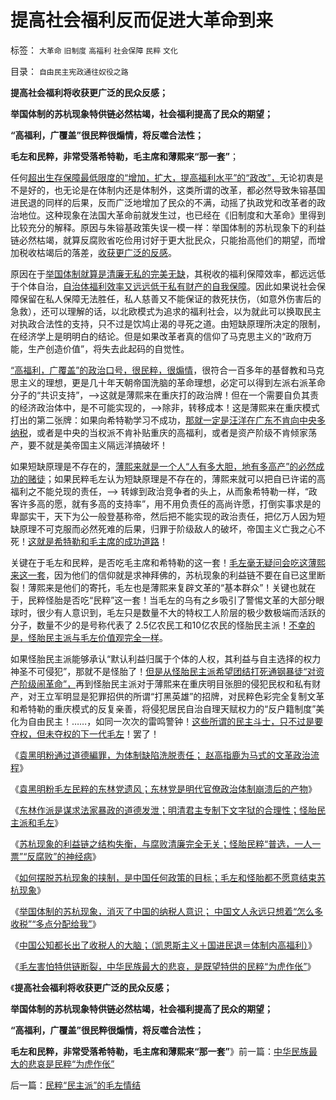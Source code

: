 # 提高社会福利反而促进大革命到来

标签： `大革命` `旧制度` `高福利` `社会保障` `民粹` `文化` 

目录： `自由民主宪政通往奴役之路`

**提高社会福利将收获更广泛的民众反感；**

**举国体制的苏杭现象特供链必然枯竭，社会福利提高了民众的期望；**

**“高福利，广覆盖”很民粹很煽情，将反噬合法性；**

**毛左和民粹，非常受落希特勒，毛主席和薄熙来“那一套”**；

任何[超出生存保障最低限度的“增加，扩大，提高福利水平”的“政改”，](../../../2009/2/26/社会保障有三个原则一种义务.md)无论初衷是不是好的，也无论是在体制内还是体制外，这类所谓的改革，都必然导致朱镕基国进民退的同样的后果，反而广泛地增加了民众的不满，动摇了执政党和改革者的政治地位。这种现象在法国大革命前就发生过，也已经在《旧制度和大革命》里得到比较充分的解释。原因与朱镕基政策失误一模一样：举国体制的苏杭现象下的利益链必然枯竭，就算反腐败省吃俭用讨好于更大批民众，只能抬高他们的期望，而增加税收枯竭后的落差，[收获更广泛的反感](../../../2009/8/29/利益期望决定社会立场行为.md)。

原因在于[举国体制就算是清廉无私的完美无缺](../../../2009/12/27/国家主义举国体制的低效率和根源.md)，其税收的福利保障效率，都远远低于个体自治，[自治体福利效率又远远低于私有财产的自我保障](../../../2012/1/26/加税“完善保障”不如直接减税，和“强制分红”的恶毒.md)。因此如果说社会保障保留在私人保障无法胜任，私人慈善又不能保证的救死扶伤，（如意外伤害后的急救），还可以理解的话，以北欧模式为追求的福利社会，以为就此可以换取民主对执政合法性的支持，只不过是饮鸠止渴的寻死之道。由短缺原理所决定的限制，在经济学上是明明白的结论。但是如果改革者真的信仰了马克思主义的“政府万能，生产创造价值”，将失去此起码的自觉性。

[“高福利，广覆盖”的政治口号，很民粹，很煽情](../../../2011/6/28/北欧模式不是经济学命题.md)，很符合一百多年的基督教和马克思主义的理想，更是几十年天朝帝国洗脑的革命理想，必定可以得到左派右派革命分子的“共识支持”，——>这就是薄熙来在重庆打的政治牌！但在一个需要自负其责的经济政治体中，是不可能实现的，——>除非，转移成本！这是薄熙来在重庆模式打出的第二张牌：如果向希特勒学习不成功，[那就一定是汪洋在广东不肯向中央多纳税](../../../2012/12/17/反思薄熙来和希特勒的成功之路，理解国民主权原理.md)，或者是中央的当权派不肯补贴重庆的高福利，或者是资产阶级不肯倾家荡产，要不就是美帝国主义隔远洋搞破坏！

如果短缺原理是不存在的，[薄熙来就是一个人“人有多大胆，地有多高产”的必然成功的赌徒](../../../2012/12/17/《大革命和旧制度》值得深读,资本主义不是夺权的主义.md)；如果民粹毛左认为短缺原理是不存在的，薄熙来就可以把自已许诺的高福利之不能兑现的责任，——>
转嫁到政治竞争者的头上，从而象希特勒一样，“政客许多高的愿，就有多高的支持率”，用不用负责任的高尚许愿，打倒实事求是的卑鄙实干，天下为公一般登基称帝，然后把不能实现的政治责任，把亿万人因为短缺原理不可克服而必然死难的后果，归罪于阶级敌人的破坏，帝国主义亡我之心不死！[这就是希特勒和毛主席的成功道路](../../../2012/12/18/“全国普选，一人一票”必定不合法.md)！

关键在于毛左和民粹，是否吃毛主席和希特勒的这一套！[毛左毫无疑问会吃这薄熙来这一套](../../../2012/12/19/假设食品安全竭斯底里中大选（汪洋&nbsp;vs&nbsp;薄熙来），民粹必胜！.md)，因为他们的信仰就是求神拜佛的，苏杭现象的利益链不要在自已这里断裂！薄熙来是他们的寄托，毛左也是薄熙来复辟文革的“基本群众”！关键也就在于，民粹怪胎是否吃“民粹”这一套！当毛左的乌有之乡吸引了警惕文革的大部分眼球时，很少有人意识到，毛左只是数量不大的特权工人阶层的极少数极端而活跃的分子，数量不少的是号称代表了
2.5亿农民工和10亿农民的怪胎民主派！[不幸的是，怪胎民主派与毛左价值观完全一样](../../../2013/1/18/不存在可供再分配的财富，只有赤贫的既得利益者.md)。

如果怪胎民主派能够承认“默认利益归属于个体的人权，其利益与自主选择的权力神圣不可侵犯”，那就不是怪胎了！[但是从怪胎民主派希望团结打死通钢暴徒“对资产阶级闹革命”，](../../../2010/10/21/民主斗士的民主素质太差了.md)再到怪胎民主派对于薄熙来在重庆明目张胆的侵犯民权和私有财产，对王立军明显是犯罪招供的所谓“打黑英雄”的招牌，对民粹色彩完全复制文革和希特勒的重庆模式的反复亲善，将侵犯居民自治自理天赋权力的“反户籍制度”美化为自由民主！……，如同一次次的雷鸣警钟！[这些所谓的民主斗士，只不过是要夺权，但未夺权的下一代毛左](../../../2013/1/19/法西斯革命反极权！民粹恐怖，因为毫无逻辑的滑稽.md)！罢了！

《[袁黑明粉通过道德編罪，为体制缺陷洗脱责任；
赵高指鹿为马式的文革政治流程](../../../2013/1/20/对袁黑明粉不敏感者，如非历史无知，就是文革粉丝.md)》

《[袁黑明粉毛左民粹的东林党遗风；东林党是明代官僚政治体制崩溃后的产物](../../../2013/1/20/东林党作派的伪君子.md)》

《[东林作派是谋求法家暴政的道德发泄；明清君主专制下文字狱的合理性；怪胎民主派和毛左](../../../2013/1/20/谋求法家暴政的道德发泄,明清文字狱的合理性.md)》

《[苏杭现象的利益链之结构失衡，与腐败清廉完全无关；怪胎民粹“普选，一人一票”“反腐败”的神经病](../../../2013/1/20/“普选，一人一票”“反腐败”的神经病.md)》

《[如何摆脱苏杭现象的挟制，是中国任何政策的目标；毛左和怪胎都不愿意结束苏杭现象](../../../2013/1/21/毛左同志们的“焦大情结”；.md)》

《[举国体制的苏杭现象，消灭了中国的纳税人意识；
中国文人永远只想着“怎么多收税”“多点分配给我”](../../../2013/1/21/纳税人意识被转变成“收税人大脑”.md)》

《[中国公知都长出了收税人的大脑；（凯恩斯主义＋国进民退＝体制内高福利）](../../../2013/1/21/纳税人意识被转变成“收税人大脑”.md)》

《[毛左害怕特供链断裂，中华民族最大的悲哀，是既望特供的民粹“为虎作伥”](../../../2013/1/22/中华民族最大的悲哀是民粹“为虎作伥”.md)》

《**提高社会福利将收获更广泛的民众反感；**

**举国体制的苏杭现象特供链必然枯竭，社会福利提高了民众的期望；**

**“高福利，广覆盖”很民粹很煽情，将反噬合法性；**

**毛左和民粹，非常受落希特勒，毛主席和薄熙来“那一套”**》前一篇：[中华民族最大的悲哀是民粹“为虎作伥”](../../../2013/1/22/中华民族最大的悲哀是民粹“为虎作伥”.md)

后一篇：[民粹“民主派”的毛左情结](../../../2013/1/22/民粹“民主派”的毛左情结.md)